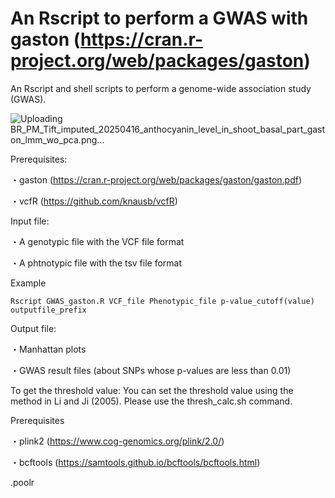# An Rscript to perform a GWAS with gaston (https://cran.r-project.org/web/packages/gaston)
An Rscript and shell scripts to perform a genome-wide association study (GWAS). 

![Uploading BR_PM_Tift_imputed_20250416_anthocyanin_level_in_shoot_basal_part_gaston_lmm_wo_pca.png…]()


Prerequisites:

・gaston (https://cran.r-project.org/web/packages/gaston/gaston.pdf)

・vcfR (https://github.com/knausb/vcfR)



Input file:

・A genotypic file with the VCF file format

・A phtnotypic file with the tsv file format

Example

```
Rscript GWAS_gaston.R VCF_file Phenotypic_file p-value_cutoff(value) outputfile_prefix
```

Output file:

・Manhattan plots

・GWAS result files (about SNPs whose p-values are less than 0.01)



To get the threshold value:
You can set the threshold value using the method in Li and Ji (2005).
Please use the thresh_calc.sh command.

Prerequisites

・plink2 (https://www.cog-genomics.org/plink/2.0/)

・bcftools (https://samtools.github.io/bcftools/bcftools.html)

.poolr

